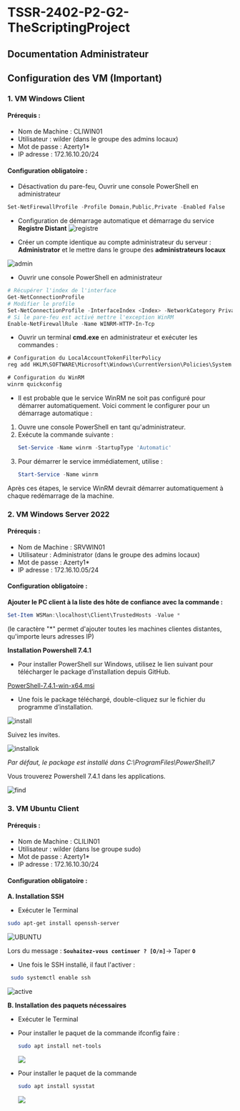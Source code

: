 # TSSR-2402-P2-G2-TheScriptingProject

## Documentation Administrateur

## Configuration des VM (Important)

### 1. VM Windows Client

#### Prérequis : 
 - Nom de Machine : CLIWIN01
 - Utilisateur : wilder (dans le groupe des admins locaux)
 - Mot de passe : Azerty1*
 - IP adresse : 172.16.10.20/24

#### Configuration obligatoire :

* Désactivation du pare-feu,
Ouvrir une console PowerShell en administrateur 
```powershell
Set-NetFirewallProfile -Profile Domain,Public,Private -Enabled False
```

* Configuration de démarrage automatique et démarrage du service **Registre Distant**
![registre](https://github.com/WildCodeSchool/TSSR-2402-P2-G2-TheScriptingProject/blob/Dev/Ressources/Image_Greg/registre.PNG?raw=true)


* Créer un compte identique au compte administrateur du serveur : **Administrator** et le mettre dans le groupe des **administrateurs locaux**

![admin](https://github.com/WildCodeSchool/TSSR-2402-P2-G2-TheScriptingProject/blob/Dev/Ressources/Image_Greg/admin.PNG?raw=true)

* Ouvrir une console PowerShell en administrateur
```powershell
# Récupérer l'index de l'interface
Get-NetConnectionProfile
# Modifier le profile
Set-NetConnectionProfile -InterfaceIndex <Index> -NetworkCategory Private
# Si le pare-feu est activé mettre l'exception WinRM
Enable-NetFirewallRule -Name WINRM-HTTP-In-Tcp
```
* Ouvrir un terminal **cmd.exe** en administrateur et exécuter les commandes :
```cmd
# Configuration du LocalAccountTokenFilterPolicy
reg add HKLM\SOFTWARE\Microsoft\Windows\CurrentVersion\Policies\System /v LocalAccountTokenFilterPolicy /t REG_DWORD /d 1 /f

# Configuration du WinRM
winrm quickconfig
```

* Il est probable que le service WinRM ne soit pas configuré pour démarrer automatiquement. Voici comment le configurer pour un démarrage automatique :

1. Ouvre une console PowerShell en tant qu'administrateur.
2. Exécute la commande suivante :
    ```powershell
    Set-Service -Name winrm -StartupType 'Automatic'
    ```
3. Pour démarrer le service immédiatement, utilise :
    ```powershell
    Start-Service -Name winrm
    ```

Après ces étapes, le service WinRM devrait démarrer automatiquement à chaque redémarrage de la machine.

### 2. VM Windows Server 2022

#### Prérequis : 

- Nom de Machine : SRVWIN01
- Utilisateur : Administrator (dans le groupe des admins locaux)
- Mot de passe : Azerty1* 
- IP adresse : 172.16.10.05/24

#### Configuration obligatoire :

**Ajouter le PC client à la liste des hôte de confiance avec la commande :**
```powershell
Set-Item WSMan:\localhost\Client\TrustedHosts -Value *
```
(le caractère "*" permet d'ajouter toutes les machines clientes distantes, qu'importe leurs adresses IP)

**Installation Powershell 7.4.1**



- Pour installer PowerShell sur Windows, utilisez le lien suivant pour télécharger le package d’installation depuis GitHub.

[PowerShell-7.4.1-win-x64.msi](https://github.com/PowerShell/PowerShell/releases/download/v7.4.1/PowerShell-7.4.1-win-x64.msi)

- Une fois le package téléchargé, double-cliquez sur le fichier du programme d’installation.

![install](https://github.com/WildCodeSchool/TSSR-2402-P2-G2-TheScriptingProject/blob/Dev/Ressources/Image_Greg/install2.PNG?raw=true)

Suivez les invites.

![installok](https://github.com/WildCodeSchool/TSSR-2402-P2-G2-TheScriptingProject/blob/Dev/Ressources/Image_Greg/install.PNG?raw=true)

_Par défaut, le package est installé dans C:\ProgramFiles\PowerShell\7_

Vous trouverez Powershell 7.4.1 dans les applications.

![find](https://github.com/WildCodeSchool/TSSR-2402-P2-G2-TheScriptingProject/blob/Dev/Ressources/Image_Greg/find.PNG?raw=true)

### 3. VM Ubuntu Client

#### Prérequis : 
 - Nom de Machine : CLILIN01
 - Utilisateur : wilder (dans lse groupe sudo)
 - Mot de passe : Azerty1*
 - IP adresse : 172.16.10.30/24

#### Configuration obligatoire :
**A. Installation SSH**

 - Exécuter le Terminal

```bash
sudo apt-get install openssh-server
```

![UBUNTU](https://raw.githubusercontent.com/WildCodeSchool/TSSR-2402-P1-G1-SecurisationDeMotDePasse/main/Images/Images%20Greg/install%20ssh%20Ubuntu%201.PNG)

Lors du message : **`Souhaitez-vous continuer ? [O/n]`**-> Taper **`O`**


- Une fois le SSH installé, il faut l'activer :
```bash
 sudo systemctl enable ssh
```

![active](https://raw.githubusercontent.com/WildCodeSchool/TSSR-2402-P1-G1-SecurisationDeMotDePasse/main/Images/Images%20Greg/activation%20ssh%20ubuntu.PNG)


**B. Installation des paquets nécessaires** 

- Exécuter le Terminal

- Pour installer le paquet de la commande ifconfig faire :
  ```bash
  sudo apt install net-tools
  ```

  ![](https://www.cjoint.com/doc/24_04/NDro5ObmV1n_IFconfig.png)

- Pour installer le paquet de la commande
  ```bash
  sudo apt install sysstat
  ```
  ![](https://www.cjoint.com/doc/24_04/NDrpmkMXM2n_Bash-proceseru.png)
